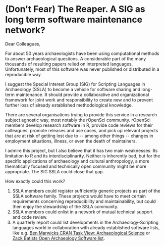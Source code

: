 # (Don't Fear) The Reaper. A SIG as long term software maintenance network?

Dear Colleagues,

For about 50 years archaeologists have been using computational methods to answer archaeological questions. A considerable part of the many thousands of resulting papers relied on interpreted languages. Unfortunately, most of this software was never published or distributed in a reproducible way.

I suggest the Special Interest Group (SIG) for Scripting Languages in Archaeology (SSLA) to become a vehicle for software sharing and long-term maintenance. It should provide a collaborative and organizational framework for joint work and responsibility to create new and to prevent further loss of already established methodological knowledge.

There are several organisations trying to provide this service in a research subject agnostic way, most notably the rOpenSci community. rOpenSci members develop research software in R, provide code reviews for their colleagues, promote releases and use cases, and pick up relevant projects that are at risk of getting lost due to -- among other things -- changes in employment situations, illness, or even the death of maintainers.

I admire this project, but I also believe that it has two main weaknesses: Its limitation to R and its interdisciplinarity. Neither is inherently bad, but for the specific applications of archaeology and cultural anthropology, a more thematically focused and technically open community might be more appropriate. The SIG SSLA could close that gap.

How exactly could this work?

1. SSLA members could register sufficiently generic projects as part of the SSLA software family. These projects would have to meet certain requirements concerning reproducibility and maintainability, but could then enjoy the stewardship of the SSLA community.
2. SSLA members could enlist in a network of mutual technical support and code review.
3. A quarterly report could list developments in the Archaeology-Scripting languages world in collaboration with already established software lists, like e.g. [Ben Marwicks CRAN Task View: Archaeological Science](https://github.com/benmarwick/ctv-archaeology) or [Zack Batists Open Archaeology Software list](https://github.com/zackbatist/open-archaeo).
